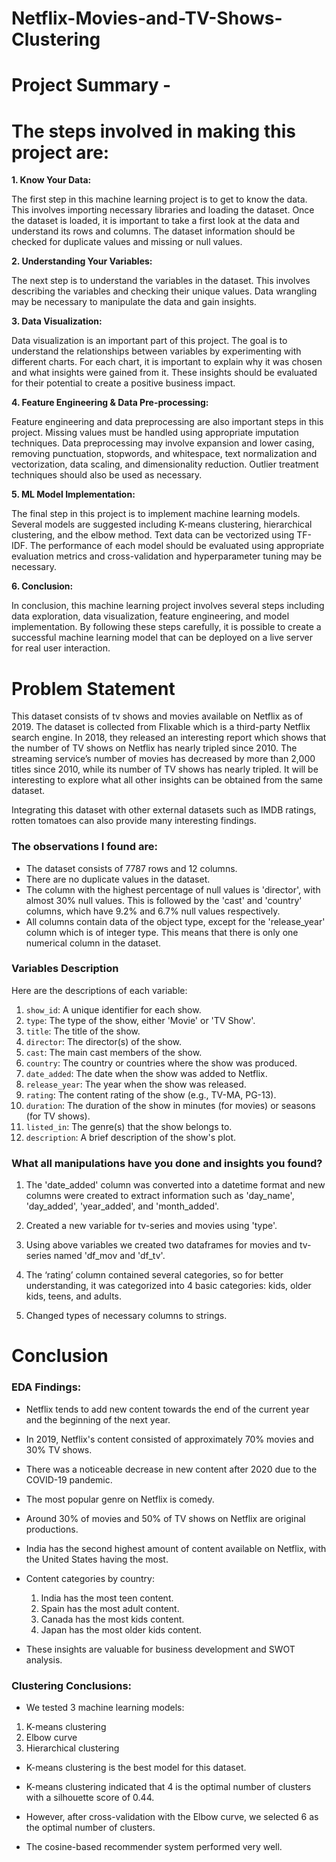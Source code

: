 # Netflix-Movies-and-TV-Shows-Clustering

# **Project Summary -**

# The steps involved in making this project are:


**1. Know Your Data:**

  The first step in this machine learning project is to get to know the data. This involves importing necessary libraries and loading the dataset. Once the dataset is loaded, it is important to take a first look at the data and understand its rows and columns. The dataset information should be checked for duplicate values and missing or null values.

**2. Understanding Your Variables:**

  The next step is to understand the variables in the dataset. This involves describing the variables and checking their unique values. Data wrangling may be necessary to manipulate the data and gain insights.

**3. Data Visualization:**

Data visualization is an important part of this project. The goal is to understand the relationships between variables by experimenting with different charts. For each chart, it is important to explain why it was chosen and what insights were gained from it. These insights should be evaluated for their potential to create a positive business impact.

**4. Feature Engineering & Data Pre-processing:**

Feature engineering and data preprocessing are also important steps in this project. Missing values must be handled using appropriate imputation techniques. Data preprocessing may involve expansion and lower casing, removing punctuation, stopwords, and whitespace, text normalization and vectorization, data scaling, and dimensionality reduction. Outlier treatment techniques should also be used as necessary.

**5. ML Model Implementation:**

The final step in this project is to implement machine learning models. Several models are suggested including K-means clustering, hierarchical clustering, and the elbow method. Text data can be vectorized using TF-IDF. The performance of each model should be evaluated using appropriate evaluation metrics and cross-validation and hyperparameter tuning may be necessary.

**6. Conclusion:**

In conclusion, this machine learning project involves several steps including data exploration, data visualization, feature engineering, and model implementation. By following these steps carefully, it is possible to create a successful machine learning model that can be deployed on a live server for real user interaction.

# **Problem Statement**

This dataset consists of tv shows and movies available on Netflix as of 2019. The dataset is collected from Flixable which is a third-party Netflix search engine.
In 2018, they released an interesting report which shows that the number of TV shows on Netflix has nearly tripled since 2010. The streaming service’s number of movies has decreased by more than 2,000 titles since 2010, while its number of TV shows has nearly tripled. It will be interesting to explore what all other insights can be obtained from the same dataset.

Integrating this dataset with other external datasets such as IMDB ratings, rotten tomatoes can also provide many interesting findings.

 ### The observations I found are:

- The dataset consists of 7787 rows and 12 columns.
- There are no duplicate values in the dataset.
- The column with the highest percentage of null values is 'director', with almost 30% null values. This is followed by the 'cast' and 'country' columns, which have 9.2% and 6.7% null values respectively.
- All columns contain data of the object type, except for the 'release_year' column which is of integer type. This means that there is only one numerical column in the dataset.

### Variables Description 
Here are the descriptions of each variable:

1. `show_id`: A unique identifier for each show.
2. `type`: The type of the show, either 'Movie' or 'TV Show'.
3. `title`: The title of the show.
4. `director`: The director(s) of the show.
5. `cast`: The main cast members of the show.
6. `country`: The country or countries where the show was produced.
7. `date_added`: The date when the show was added to Netflix.
8. `release_year`: The year when the show was released.
9. `rating`: The content rating of the show (e.g., TV-MA, PG-13).
10. `duration`: The duration of the show in minutes (for movies) or seasons (for TV shows).
11. `listed_in`: The genre(s) that the show belongs to.
12. `description`: A brief description of the show's plot.

### What all manipulations have you done and insights you found?

1. The 'date_added' column was converted into a datetime format and new columns were created to extract information such as 'day_name', 'day_added', 'year_added', and 'month_added'.

2. Created a new variable for tv-series and movies using 'type'.
3. Using above variables we created two dataframes for movies and tv-series named 'df_mov and 'df_tv'.
4. The ‘rating’ column contained several categories, so for better understanding, it was categorized into 4 basic categories: kids, older kids, teens, and adults. 
5. Changed types of necessary columns to strings.

# **Conclusion**


### EDA Findings:

* Netflix tends to add new content towards the end of the current year and the beginning of the next year.
* In 2019, Netflix's content consisted of approximately 70% movies and 30% TV shows.
* There was a noticeable decrease in new content after 2020 due to the COVID-19 pandemic.
* The most popular genre on Netflix is comedy.
* Around 30% of movies and 50% of TV shows on Netflix are original productions.
* India has the second highest amount of content available on Netflix, with the United States having the most.
* Content categories by country:
  1. India has the most teen content.
  2. Spain has the most adult content.
  3. Canada has the most kids content.
  4. Japan has the most older kids content.

* These insights are valuable for business development and SWOT analysis.

### Clustering Conclusions:
* We tested 3 machine learning models:
 1. K-means clustering
 2. Elbow curve
 3. Hierarchical clustering

* K-means clustering is the best model for this dataset.
* K-means clustering indicated that 4 is the optimal number of clusters with a silhouette score of 0.44. 
* However, after cross-validation with the Elbow curve, we selected 6 as the 
  optimal number of clusters.

* The cosine-based recommender system performed very well.

